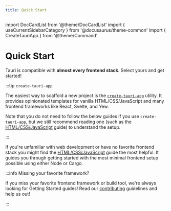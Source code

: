 ```yaml
---
title: Quick Start
---
```


import DocCardList from '@theme/DocCardList'
import { useCurrentSidebarCategory } from '@docusaurus/theme-common'
import { CreateTauriApp } from '@theme/Command'

# Quick Start

Tauri is compatible with **almost every frontend stack**. Select yours and get started!

:::tip `create-tauri-app`

The easiest way to scaffold a new project is the [`create-tauri-app`] utility. It provides opinionated templates for vanilla HTML/CSS/JavaScript and many frontend frameworks like React, Svelte, and Yew.

<CreateTauriApp />

Note that you do not need to follow the below guides if you use `create-tauri-app`, but we still recommend reading one (such as the [HTML/CSS/JavaScript] guide) to understand the setup.

:::

If you're unfamiliar with web development or have no favorite frontend stack you might find the [HTML/CSS/JavaScript] guide the most helpful. It guides you through getting started with the most minimal frontend setup possible using either Node or Cargo.

<DocCardList items={useCurrentSidebarCategory().items} />

:::info Missing your favorite framework?

If you miss your favorite frontend framework or build tool, we're always looking for Getting Started guides! Read our [contributing] guidelines and help us out!

:::

[html/css/javascript]: ./html-css-js.mdx
[contributing]: https://github.com/tauri-apps/tauri/blob/dev/.github/CONTRIBUTING.md
[`create-tauri-app`]: https://github.com/tauri-apps/create-tauri-app
